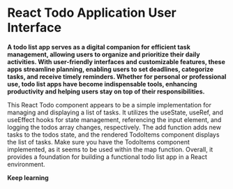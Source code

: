 # React Todo Application User Interface 


**A todo list app serves as a digital companion for efficient task management, allowing users to organize and prioritize their daily activities. With user-friendly interfaces and customizable features, these apps streamline planning, enabling users to set deadlines, categorize tasks, and receive timely reminders. Whether for personal or professional use, todo list apps have become indispensable tools, enhancing productivity and helping users stay on top of their responsibilities.**


This React Todo component appears to be a simple implementation for managing and displaying a list of tasks. It utilizes the useState, useRef, and useEffect hooks for state management, referencing the input element, and logging the todos array changes, respectively. The add function adds new tasks to the todos state, and the rendered TodoItems component displays the list of tasks. Make sure you have the TodoItems component implemented, as it seems to be used within the map function. Overall, it provides a foundation for building a functional todo list app in a React environment.


**Keep learning**




